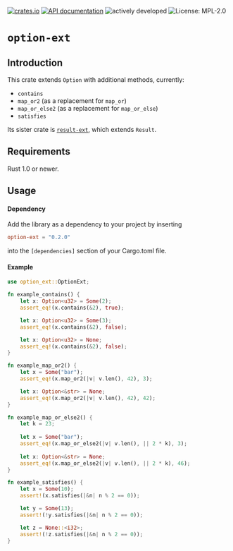 [![crates.io](https://img.shields.io/crates/v/option-ext.svg?style=for-the-badge)](https://crates.io/crates/option-ext)
[![API documentation](https://img.shields.io/docsrs/option-ext/latest?style=for-the-badge)](https://docs.rs/option-ext/)
![actively developed](https://img.shields.io/badge/maintenance-actively--developed-brightgreen.svg?style=for-the-badge)
![License: MPL-2.0](https://img.shields.io/badge/license-MPL--2.0-orange.svg?style=for-the-badge)

# `option-ext`

## Introduction

This crate extends `Option` with additional methods, currently:

- `contains`
- `map_or2` (as a replacement for `map_or`)
- `map_or_else2` (as a replacement for `map_or_else`)
- `satisfies`

Its sister crate is [`result-ext`](https://github.com/soc/result-ext), which extends `Result`.

## Requirements

Rust 1.0 or newer.

## Usage

#### Dependency

Add the library as a dependency to your project by inserting

```toml
option-ext = "0.2.0"
```

into the `[dependencies]` section of your Cargo.toml file.

#### Example

```rust
use option_ext::OptionExt;

fn example_contains() {
    let x: Option<u32> = Some(2);
    assert_eq!(x.contains(&2), true);

    let x: Option<u32> = Some(3);
    assert_eq!(x.contains(&2), false);

    let x: Option<u32> = None;
    assert_eq!(x.contains(&2), false);
}

fn example_map_or2() {
    let x = Some("bar");
    assert_eq!(x.map_or2(|v| v.len(), 42), 3);

    let x: Option<&str> = None;
    assert_eq!(x.map_or2(|v| v.len(), 42), 42);
}

fn example_map_or_else2() {
    let k = 23;
    
    let x = Some("bar");
    assert_eq!(x.map_or_else2(|v| v.len(), || 2 * k), 3);
    
    let x: Option<&str> = None;
    assert_eq!(x.map_or_else2(|v| v.len(), || 2 * k), 46);
}

fn example_satisfies() {
    let x = Some(10);
    assert!(x.satisfies(|&n| n % 2 == 0));

    let y = Some(13);
    assert!(!y.satisfies(|&n| n % 2 == 0));

    let z = None::<i32>;
    assert!(!z.satisfies(|&n| n % 2 == 0));
}
```

